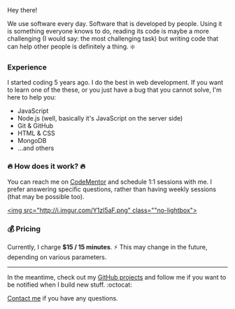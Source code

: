 Hey there!

We use software every day. Software that is developed by people. Using it is something everyone knows to do, reading its code is maybe a more challenging (I would say: the most challenging task) but writing code that can help other people is definitely a thing. :sparkle:

### Experience

I started coding 5 years ago. I do the best in web development. 
If you want to learn one of the these, or you just have a bug that you cannot solve, I'm here to help you:

 - JavaScript
 - Node.js (well, basically it's JavaScript on the server side)
 - Git & GitHub
 - HTML & CSS
 - MongoDB
 - ...and others

### :fire: How does it work? :fire:

You can reach me on [CodeMentor](https://www.codementor.io/johnnyb) and schedule 1:1 sessions with me. 
I prefer answering specific questions, rather than having weekly sessions (that may be possible too).

[<img src="http://i.imgur.com/Y1zl5aF.png" class=""no-lightbox">](https://codementor.io/johnnyb)

### :moneybag: Pricing

Currently, I charge **$15 / 15 minutes**. :zap:
This may change in the future, depending on various parameters.

---

In the meantime, check out my [GitHub projects](https://github.com/IonicaBizau) and follow me if you want to be notified when I build new stuff. :octocat:

[Contact me](/contact) if you have any questions.